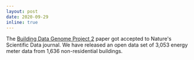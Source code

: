 ```yaml
---
layout: post
date: 2020-09-29
inline: true
---
```


The [Building Data Genome Project 2](https://github.com/buds-lab/building-data-genome-project-2) paper got accepted to Nature's Scientific Data journal. We have released an open data set of 3,053 energy meter data from 1,636 non-residential buildings.
